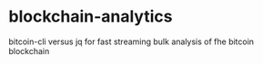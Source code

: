 # blockchain-analytics
bitcoin-cli versus jq for fast streaming bulk analysis of fhe bitcoin blockchain
